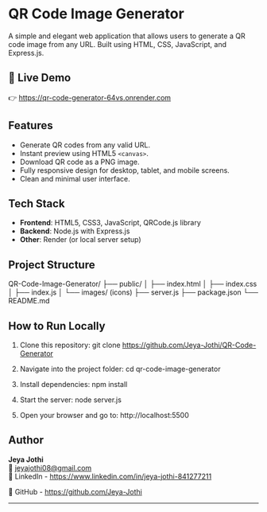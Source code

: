 # QR Code Image Generator

A simple and elegant web application that allows users to generate a QR code image from any URL. Built using HTML, CSS, JavaScript, and Express.js.

## 🔗 Live Demo

👉 https://qr-code-generator-64vs.onrender.com

## Features

- Generate QR codes from any valid URL.
- Instant preview using HTML5 `<canvas>`.
- Download QR code as a PNG image.
- Fully responsive design for desktop, tablet, and mobile screens.
- Clean and minimal user interface.

## Tech Stack

- **Frontend**: HTML5, CSS3, JavaScript, QRCode.js library
- **Backend**: Node.js with Express.js
- **Other**: Render (or local server setup)

## Project Structure

QR-Code-Image-Generator/
├── public/
│ ├── index.html
│ ├── index.css
│ ├── index.js
│ └── images/ (icons)
├── server.js
├── package.json
└── README.md

## How to Run Locally

1. Clone this repository:
   git clone https://github.com/Jeya-Jothi/QR-Code-Generator

2. Navigate into the project folder:
   cd qr-code-image-generator

3. Install dependencies:
   npm install

4. Start the server:
   node server.js

5. Open your browser and go to:
   http://localhost:5500

## Author

**Jeya Jothi**  
📧 jeyajothi08@gmail.com  
🔗 LinkedIn - https://www.linkedin.com/in/jeya-jothi-841277211

🔗 GitHub - https://github.com/Jeya-Jothi

---

